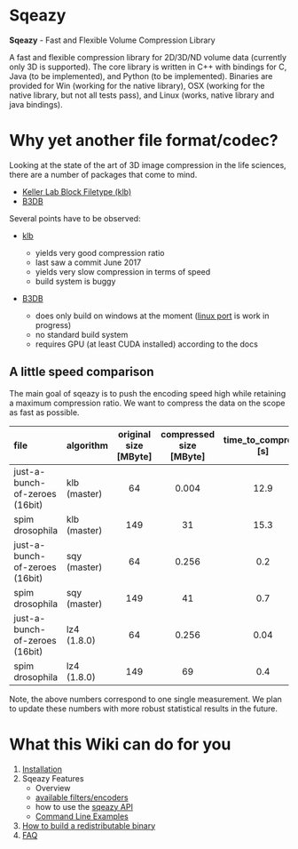 # Sqeazy #

**Sqeazy** - Fast and Flexible Volume Compression Library

A fast and flexible compression library for 2D/3D/ND volume data (currently only 3D is supported).
The core library is written in C++ with bindings for C, Java (to be implemented), and Python (to be implemented). Binaries are provided for Win (working for the native library), OSX (working for the native library, but not all tests pass), and Linux (works, native library and java bindings).

# Why yet another file format/codec?

Looking at the state of the art of 3D image compression in the life sciences, there are a number of packages that come to mind. 

- [Keller Lab Block Filetype (klb)](https://bitbucket.org/fernandoamat/keller-lab-block-filetype)
- [B3DB](https://git.embl.de/balazs/B3D)

Several points have to be observed:

- [klb](https://bitbucket.org/fernandoamat/keller-lab-block-filetype) 

    + yields very good compression ratio
    + last saw a commit June 2017
    + yields very slow compression in terms of speed
    + build system is buggy
    
- [B3DB](https://git.embl.de/balazs/B3D) 

    + does only build on windows at the moment ([linux port](https://github.com/openmicroscopy/B3D/pull/1) is work in progress)
    + no standard build system 
    + requires GPU (at least CUDA installed) according to the docs

## A little speed comparison

The main goal of sqeazy is to push the encoding speed high while retaining a maximum compression ratio. We want to compress the data on the scope as fast as possible.

| file                           | algorithm    | original size [MByte] | compressed size [MByte] | time_to_compress [s] | compression_bandwidth [MB/s] | comment     |
| :---                           | :---         |                 :---: |                   :---: |                :---: |                        :---: | :---:       |
| just-a-bunch-of-zeroes (16bit) | klb (master) |                    64 |                   0.004 |                 12.9 |                          4.9 | 4 threads   |
| spim drosophila                | klb (master) |                   149 |                      31 |                 15.3 |                          9.7 | 4 threads   |
| just-a-bunch-of-zeroes (16bit) | sqy (master) |                    64 |                   0.256 |                  0.2 |                          320 | 4+1 threads |
| spim drosophila                | sqy (master) |                   149 |                      41 |                  0.7 |                          200 | 4+1 threads |
| just-a-bunch-of-zeroes (16bit) | lz4 (1.8.0)  |                    64 |                   0.256 |                 0.04 |                         1600 | 1 thread    |
| spim drosophila                | lz4 (1.8.0)  |                   149 |                      69 |                  0.4 |                          372 | 1 thread    |

Note, the above numbers correspond to one single measurement. We plan to update these numbers with more robust statistical results in the future.

# What this Wiki can do for you

1. [Installation](Installation.md)
2. Sqeazy Features
    - Overview
    - [available filters/encoders](available_steps.md)
    - how to use the [sqeazy API](ForDevelopers.md)
    - [Command Line Examples](CLIExamples.md)
4. [How to build a redistributable binary](distribution.md)
5. [FAQ](FAQ.md)
